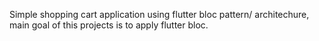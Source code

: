 S i m p l e   s h o p p i n g   c a r t   a p p l i c a t i o n   u s i n g   f l u t t e r   b l o c   p a t t e r n /   a r c h i t e c h u r e ,   m a i n   g o a l   o f   t h i s   p r o j e c t s   i s   t o   a p p l y   f l u t t e r   b l o c .   
 
 
